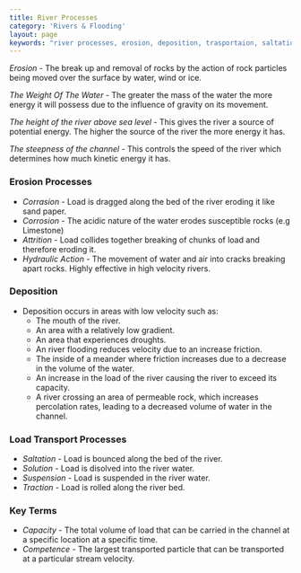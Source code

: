```yaml
---
title: River Processes
category: 'Rivers & Flooding'
layout: page
keywords: "river processes, erosion, deposition, trasportaion, saltation, solution, suspension, traction" 
---
```


_Erosion_ - The break up and removal of rocks by the action of rock particles being moved over the surface by water, wind or ice.

_The Weight Of The Water_ - The greater the mass of the water the more energy it will possess due to the influence of gravity on its movement. 

_The height of the river above sea level_ - This gives the river a source of potential energy. The higher the source of the river the more energy it has. 

_The steepness of the channel_ - This controls the speed of the river which determines how much kinetic energy it has.

### Erosion Processes

- _Corrasion_ - Load is dragged along the bed of the river eroding it like sand paper. 
- _Corrosion_ - The acidic nature of the water erodes susceptible rocks (e.g Limestone)
- _Attrition_ - Load collides together breaking of chunks of load and therefore eroding it.
- _Hydraulic Action_ - The movement of water and air into cracks breaking apart rocks. Highly effective in high velocity rivers.

### Deposition

- Deposition occurs in areas with low velocity such as:
	- The mouth of the river.
	- An area with a relatively low gradient.
	- An area that experiences droughts.
	- An river flooding reduces velocity due to an increase friction.
	- The inside of a meander where friction increases due to a decrease in the volume of the water.
 	- An increase in the load of the river causing the river to exceed its capacity.
	- A river crossing an area of permeable rock, which increases percolation rates, leading to a decreased volume of water in the channel.

### Load Transport Processes

- _Saltation_ - Load is bounced along the bed of the river.
- _Solution_ - Load is disolved into the river water. 
- _Suspension_ - Load is suspended in the river water.
- _Traction_ - Load is rolled along the river bed. 

### Key Terms 

- _Capacity_ - The total volume of load that can be carried in the channel at a specific location at a specific time.
- _Competence_ - The largest transported particle that can be transported at a particular stream velocity.